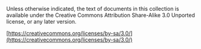 Unless otherwise indicated, the text of documents in this collection is available under the Creative Commons Attribution Share-Alike 3.0 Unported license, or any later version.

[https://creativecommons.org/licenses/by-sa/3.0/](https://creativecommons.org/licenses/by-sa/3.0/)
